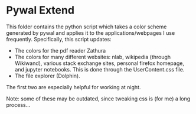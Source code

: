 # Pywal Extend

This folder contains the python script which takes a color scheme generated by pywal and applies it to the applications/webpages I use frequently. Specifically, this script updates:

* The colors for the pdf reader Zathura
* The colors for many different websites: nlab, wikipedia (through Wikiwand), various stack exchange sites, personal firefox homepage, and jupyter notebooks. This is done through the UserContent.css file.
* The file explorer (Dolphin).

The first two are especially helpful for working at night.

Note: some of these may be outdated, since tweaking css is (for me) a long process...